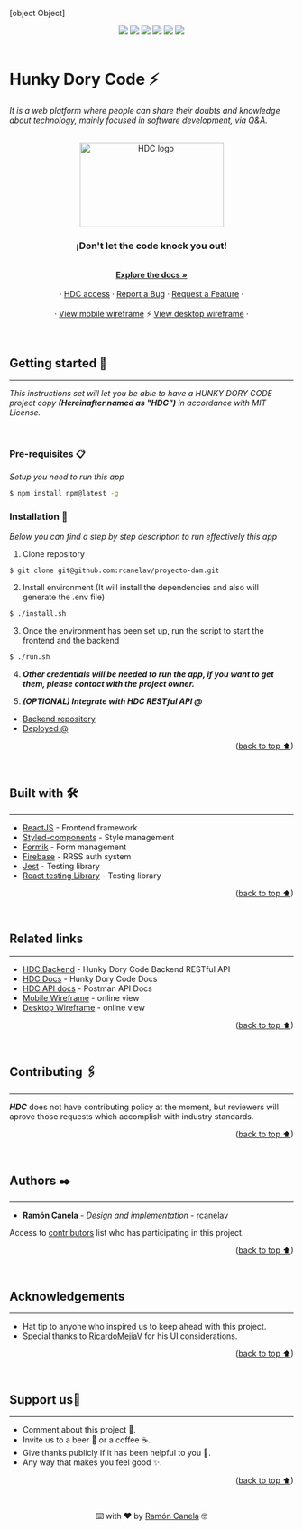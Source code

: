 [object Object]

<div id="top"></div>
<div align="center">
    <img src="https://img.shields.io/github/issues/rcanelav/proyecto-frontend-dam" />
    <img src="https://img.shields.io/github/forks/rcanelav/proyecto-frontend-dam" />
    <img src="https://img.shields.io/github/stars/rcanelav/proyecto-frontend-dam" />
    <img src="https://img.shields.io/github/license/rcanelav/proyecto-frontend-dam" />
    <img src="https://img.shields.io/github/commit-activity/m/rcanelav/proyecto-frontend-dam" />
    <img src="https://img.shields.io/twitter/url?url=https%3A%2F%2Fgithub.com%2Frcanelav%2Fproyecto-frontend-dam" />
</div>

</br>

# Hunky Dory Code ⚡

*It is a web platform where people can share their doubts and knowledge about technology, mainly focused in software development, via Q&A.*

<br />

<div align="center">
  <a href="https://rcanelav.github.io/proyecto-frontend-dam/">
    <img src="https://res.cloudinary.com/rayci/image/upload/v1648672506/hunky_kcnm2c.png" alt="HDC logo" width="255" height="150">
  </a>

  <h3 align="center">¡Don't let the code knock you out!</h3>

  <p align="center">
    <br />
    <a href="https://github.com/rcanelav/proyecto-docs-dam"><strong>Explore the docs »</strong></a>
    <br />
    <br />
    ·
    <a href="http://hunky-frontend.s3-website.eu-west-2.amazonaws.com/">HDC access</a>
    ·
    <a href="https://github.com/rcanelav/proyecto-frontend-dam/issues">Report a Bug</a>
    ·
    <a href="https://github.com/rcanelav/hunky-dory-code-frontend/issues">Request a Feature</a>
    ·
    <br />
    <br />
    ·
    <a href="https://www.canva.com/design/DAE8j0Sj8-w/8aSldd_rtR6_juoM6_wGjw/view?utm_content=DAE8j0Sj8-w&utm_campaign=designshare&utm_medium=link&utm_source=publishsharelink#8">View mobile wireframe</a>
    ⚡
    <a href="https://www.canva.com/design/DAE8kcPqWGg/37VHBw4-6ZIdTRghsDZUcg/view?utm_content=DAE8kcPqWGg&utm_campaign=designshare&utm_medium=link&utm_source=publishsharelink">View desktop wireframe</a>
    ·
  </p>
</div>
<br />

## Getting started 🚀

---

*This instructions set will let you be able to have a HUNKY DORY CODE project copy ***(Hereinafter named as "HDC")*** in accordance with MIT License.*

</br>

### Pre-requisites 📋

*Setup you need to run this app*

```sh
$ npm install npm@latest -g
```

### Installation 🔧

*Below you can find a step by step description to run effectively this app*

1. Clone repository

```sh
$ git clone git@github.com:rcanelav/proyecto-dam.git
```

2. Install environment (It will install the dependencies and also will generate the .env file)

```sh
$ ./install.sh
```

3. Once the environment has been set up, run the script to start the frontend and the backend

```sh
$ ./run.sh
```

4. ***Other credentials will be needed to run the app, if you want to get them, please contact with the project owner.***
   
5. ***(OPTIONAL) Integrate with HDC RESTful API @***

* [Backend repository](https://github.com/rcanelav/proyecto-frontend-dam)
* [Deployed @](http://hunky-frontend.s3-website.eu-west-2.amazonaws.com/)

<p align="right">(<a href="#top">back to top ⬆</a>)</p>
</br>

## Built with 🛠️

---

* [ReactJS](https://reactjs.org/) - Frontend framework
* [Styled-components](https://styled-components.com/) - Style management
* [Formik](https://formik.org/) - Form management
* [Firebase](https://firebase.google.com/) - RRSS auth system
* [Jest](https://jestjs.io/es-ES/) - Testing library
* [React testing Library](https://testing-library.com/docs/react-testing-library/intro/) - Testing library

<p align="right">(<a href="#top">back to top ⬆</a>)</p>
</br>

## Related links

---

* [HDC Backend](https://github.com/rcanelav/proyecto-backend-dam) - Hunky Dory Code Backend RESTful API
* [HDC Docs](https://github.com/rcanelav/proyecto-docs-dam) - Hunky Dory Code Docs
* [HDC API docs](https://documenter.getpostman.com/view/25629199/2s93sW8vh6) - Postman API Docs
* [Mobile Wireframe](https://www.canva.com/design/DAE8j0Sj8-w/8aSldd_rtR6_juoM6_wGjw/view?utm_content=DAE8j0Sj8-w&utm_campaign=designshare&utm_medium=link&utm_source=publishsharelink#8) - online view
* [Desktop Wireframe](https://www.canva.com/design/DAE8kcPqWGg/37VHBw4-6ZIdTRghsDZUcg/view?utm_content=DAE8kcPqWGg&utm_campaign=designshare&utm_medium=link&utm_source=publishsharelink) - online view

<p align="right">(<a href="#top">back to top ⬆</a>)</p>
</br>

## Contributing 🖇️

---

***HDC*** does not have contributing policy at the moment, but reviewers will aprove those requests which accomplish with industry standards.

<p align="right">(<a href="#top">back to top ⬆</a>)</p>
</br>

## Authors ✒️

---

* **Ramón Canela** - *Design and implementation* - [rcanelav](https://www.linkedin.com/in/rcanelav/)

Access to [contributors](https://github.com/rcanelav/proyecto-frontend-dam/graphs/contributors) list who has participating in this project.

<p align="right">(<a href="#top">back to top ⬆</a>)</p>
</br>

## Acknowledgements

---

* Hat tip to anyone who inspired us to keep ahead with this project.
* Special thanks to [RicardoMejiaV](https://www.linkedin.com/in/ricardo-mejia-ventura/) for his UI considerations.

<p align="right">(<a href="#top">back to top ⬆</a>)</p>
</br>

## Support us🎁

---

* Comment about this project 📢.
* Invite us to a beer 🍺 or a coffee ☕.
* Give thanks publicly if it has been helpful to you 📱.
* Any way that makes you feel good ✨.

<p align="right">(<a href="#top">back to top ⬆</a>)</p>
</br>

<p align="center">⌨️ with ❤️ by <a href="https://linkedin.com/in/rcanelav">Ramón Canela</a> 🤓</p>
